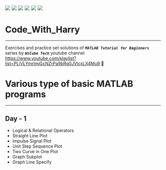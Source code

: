 ![](https://img.shields.io/badge/git-fff7f8?colorA=faf0f0&colorB=db4823&style=for-the-badge&logo=git)
![](https://img.shields.io/badge/github-fff7f8?colorA=080808&colorB=8a8a8a&style=for-the-badge&logo=github)
![](https://img.shields.io/badge/for-you-099450?colorA=b0c92e&colorB=487d3e&style=for-the-badge)
![](https://img.shields.io/badge/check_it-out-bee5ed?colorA=3fc5d1&colorB=469acf&style=for-the-badge)
![](https://img.shields.io/badge/visual_studio_code-1.47.3-181717?colorA=ae36d6&style=for-the-badge&logo=visual-studio-code)
![](https://img.shields.io/badge/python-used-bee5ed?colorA=37b6bd&colorB=3c9bb5&style=for-the-badge&logo=python)
---
# Code_With_Harry
---
Exercises and practice set solutions of ***```MATLAB Tutorial for Beginners```*** series by ***```WsCube Tech```*** youtube channel<br>
https://www.youtube.com/playlist?list=PLjVLYmrlmjGcNZrPa9bRg0JVlcxLX4Mu9 :link:
# Various type of basic MATLAB programs
---
## Day - 1
*   Logical & Relational Operators
*   Straight Line Plot
*   Impulse Signal Plot
*   Unit Step Sequence Plot
*   Two Curve in One Plot
*   Graph Subplot
*   Graph Line Specify
